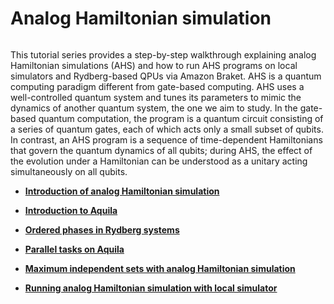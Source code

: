 # Analog Hamiltonian simulation

```{toctree}

```

This tutorial series provides a step-by-step walkthrough explaining analog Hamiltonian simulations (AHS) and how to run AHS programs on local simulators and Rydberg-based QPUs via Amazon Braket. AHS is a quantum computing paradigm different from gate-based computing. AHS uses a well-controlled quantum system and tunes its parameters to mimic the dynamics of another quantum system, the one we aim to study. In the gate-based quantum computation, the program is a quantum circuit consisting of a series of quantum gates, each of which acts only a small subset of qubits. In contrast, an AHS program is a sequence of time-dependent Hamiltonians that govern the quantum dynamics of all qubits; during AHS, the effect of the evolution under a Hamiltonian can be understood as a unitary acting simultaneously on all qubits.

  * [**Introduction of analog Hamiltonian simulation**](https://mybinder.org/v2/gh/benhong-amzn/amazon-braket-examples.git/pure_reorg?labpath=modules/Continue_Exploring/quantum_hardware/analog_hamiltonian_simulation/00_Introduction_of_Analog_Hamiltonian_Simulation_with_Rydberg_Atoms.ipynb)

  * [**Introduction to Aquila**](https://mybinder.org/v2/gh/benhong-amzn/amazon-braket-examples.git/pure_reorg?labpath=modules/Continue_Exploring/quantum_hardware/analog_hamiltonian_simulation/01_Introduction_to_Aquila.ipynb)
    
  * [**Ordered phases in Rydberg systems**](https://mybinder.org/v2/gh/benhong-amzn/amazon-braket-examples.git/pure_reorg?labpath=modules/Continue_Exploring/quantum_hardware/analog_hamiltonian_simulation/02_Ordered_phases_in_Rydberg_systems.ipynb)

  * [**Parallel tasks on Aquila**](https://mybinder.org/v2/gh/benhong-amzn/amazon-braket-examples.git/pure_reorg?labpath=modules/Continue_Exploring/quantum_hardware/analog_hamiltonian_simulation/03_Parallel_tasks_on_Aquila.ipynb)

  * [**Maximum independent sets with analog Hamiltonian simulation**](https://mybinder.org/v2/gh/benhong-amzn/amazon-braket-examples.git/pure_reorg?labpath=modules/Continue_Exploring/quantum_hardware/analog_hamiltonian_simulation/04_Maximum_Independent_Sets_with_Analog_Hamiltonian_Simulation.ipynb)

  * [**Running analog Hamiltonian simulation with local simulator**](https://mybinder.org/v2/gh/benhong-amzn/amazon-braket-examples.git/pure_reorg?labpath=modules/Continue_Exploring/quantum_hardware/analog_hamiltonian_simulation/05_Running_Analog_Hamiltonian_Simulation_with_local_simulator.ipynb)
  